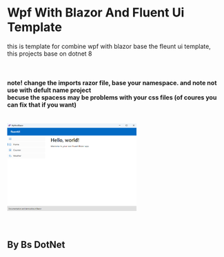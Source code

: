 <h1>Wpf With Blazor And Fluent Ui Template</h1>
<p>this is template for combine wpf with blazor base the fleunt ui template, <br/> this projects base on dotnet 8</p>
<br/>
<h4>note! change the imports razor file, base your namespace. and note not use with defult name project
<br/>
  becuse the spacess may be problems with your css files (of coures you can fix that if you want)
</h4>
<br/>
<img src="https://github.com/BSdeployment/VisualStudio-Templates/blob/main/wpf%20with%20blazor%20fluent/wpfwithblazorfluent.png?raw=true"
  width="300"
  />
<br/>
<br/>
<br/>
<h2>By Bs DotNet</h2>
